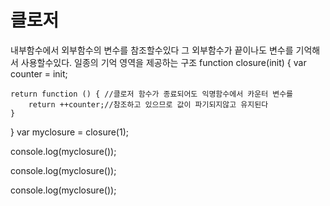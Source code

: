 # 클로저 
내부함수에서 외부함수의 변수를 참조할수있다 그 외부함수가 끝이나도 변수를 기억해서 사용할수있다.
일종의 기억 영역을 제공하는 구조 
function closure(init) {
    var counter = init;

    return function () { //클로저 함수가 종료되어도 익명함수에서 카운터 변수를                         
        return ++counter;//참조하고 있으므로 값이 파기되지않고 유지된다
    }
}
var myclosure = closure(1);

console.log(myclosure());

console.log(myclosure());

console.log(myclosure());



